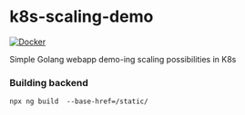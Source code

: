 # k8s-scaling-demo

[![Docker](https://github.com/DB-Vincent/k8s-scaling-demo/actions/workflows/docker-publish.yml/badge.svg)](https://github.com/DB-Vincent/k8s-scaling-demo/actions/workflows/docker-publish.yml)

Simple Golang webapp demo-ing scaling possibilities in K8s


### Building backend

```shell
npx ng build  --base-href=/static/
```